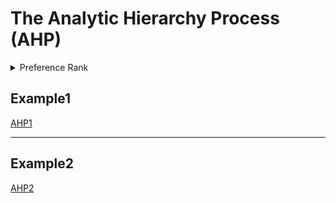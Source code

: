 # The Analytic Hierarchy Process (AHP)

<details>
  <summary>Preference Rank</summary>
  
   1. Equally preferred 
   2. Equally to moderately preferred
   3. Moderately preferred
   4. Moderately to strongly preferred
   5. strongly preferred
   6. strongly to very strongly preferred
   7. very strongly preferred
   8.  very to extremely preferred
   9. Extremely preferred
  
</details>

## Example1
[AHP1](https://user-images.githubusercontent.com/102320167/234571053-64639254-1cd3-405f-8d4d-7005aeffec6e.mov)

---

## Example2
[AHP2](https://user-images.githubusercontent.com/102320167/235031523-bf8aa24c-6e40-48d5-97b4-b9a821a3b4f4.mov)
